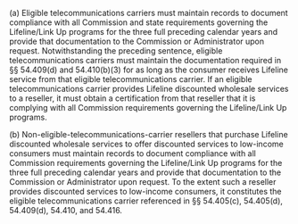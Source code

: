 (a) Eligible telecommunications carriers must maintain records to document compliance with all Commission and state requirements governing the Lifeline/Link Up programs for the three full preceding calendar years and provide that documentation to the Commission or Administrator upon request. Notwithstanding the preceding sentence, eligible telecommunications carriers must maintain the documentation required in §§ 54.409(d) and 54.410(b)(3) for as long as the consumer receives Lifeline service from that eligible telecommunications carrier. If an eligible telecommunications carrier provides Lifeline discounted wholesale services to a reseller, it must obtain a certification from that reseller that it is complying with all Commission requirements governing the Lifeline/Link Up programs.

(b) Non-eligible-telecommunications-carrier resellers that purchase Lifeline discounted wholesale services to offer discounted services to low-income consumers must maintain records to document compliance with all Commission requirements governing the Lifeline/Link Up programs for the three full preceding calendar years and provide that documentation to the Commission or Administrator upon request. To the extent such a reseller provides discounted services to low-income consumers, it constitutes the eligible telecommunications carrier referenced in §§ 54.405(c), 54.405(d), 54.409(d), 54.410, and 54.416.

